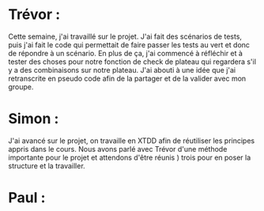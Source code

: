 # Trévor :

Cette semaine, j'ai travaillé sur le projet. J'ai fait des scénarios de tests, puis j'ai fait le code qui permettait de faire passer les tests au vert et donc de répondre à un scénario. En plus de ça, j'ai commencé à réfléchir et à tester des choses pour notre fonction de check de plateau qui regardera s'il y a des combinaisons sur notre plateau. J'ai abouti à une idée que j'ai retranscrite en pseudo code afin de la partager et de la valider avec mon groupe.

# Simon :

J'ai avancé sur le projet, on travaille en XTDD afin de réutiliser les principes appris dans le cours. Nous avons parlé avec Trévor d'une méthode importante pour le projet et attendons d'être réunis ) trois pour en poser la structure et la travailler.

# Paul :

